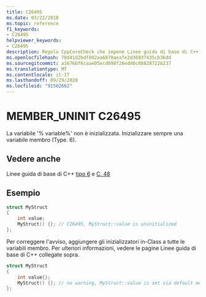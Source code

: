 ```yaml
---
title: C26495
ms.date: 03/22/2018
ms.topic: reference
f1_keywords:
- C26495
helpviewer_keywords:
- C26495
description: Regola CppCoreCheck che impone Linee guida di base di C++ tipo. 6
ms.openlocfilehash: 78d41d2bdf802aa6870aeafe2d36037435cb36dd
ms.sourcegitcommit: a1676bf6caae05ecd698f26ed80c08828722b237
ms.translationtype: MT
ms.contentlocale: it-IT
ms.lasthandoff: 09/29/2020
ms.locfileid: "91502662"
---
```

# <a name="c26495-member_uninit"></a>MEMBER_UNINIT C26495

La variabile '% variable%' non è inizializzata. Inizializzare sempre una variabile membro (Type. 6).

## <a name="see-also"></a>Vedere anche

Linee guida di base di C++ [tipo 6](https://github.com/isocpp/CppCoreGuidelines/blob/master/CppCoreGuidelines.md#SS-type) e [C. 48](https://github.com/isocpp/CppCoreGuidelines/blob/master/CppCoreGuidelines.md#c48-prefer-in-class-initializers-to-member-initializers-in-constructors-for-constant-initializers)

## <a name="example"></a>Esempio

```cpp
struct MyStruct
{
    int value;
    MyStruct() {}; // C26495, MyStruct::value is uninitialized
};
```

Per correggere l'avviso, aggiungere gli inizializzatori in-Class a tutte le variabili membro. Per ulteriori informazioni, vedere le pagine Linee guida di base di C++ collegate sopra.

```cpp
struct MyStruct
{
    int value{};
    MyStruct() {}; // no warning, MyStruct::value is set via default member initialization
};
```
